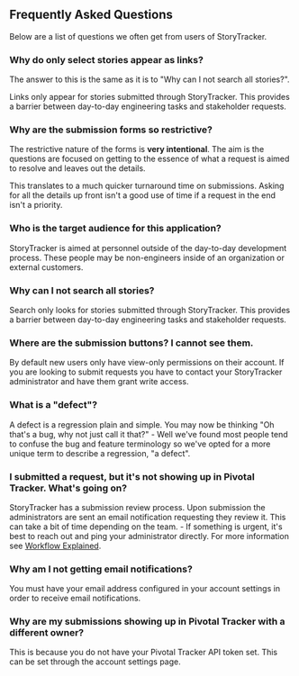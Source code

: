 ## Frequently Asked Questions

Below are a list of questions we often get from users of StoryTracker.

### Why do only select stories appear as links?

The answer to this is the same as it is to "Why can I not search all stories?".

Links only appear for stories submitted through StoryTracker. This provides a
barrier between day-to-day engineering tasks and stakeholder requests.

### Why are the submission forms so restrictive?

The restrictive nature of the forms is **very intentional**. The aim is the
questions are focused on getting to the essence of what a request is aimed to
resolve and leaves out the details.

This translates to a much quicker turnaround time on submissions. Asking for all
the details up front isn't a good use of time if a request in the end isn't a
priority.

### Who is the target audience for this application?

StoryTracker is aimed at personnel outside of the day-to-day development
process. These people may be non-engineers inside of an organization or
external customers.

### Why can I not search all stories?

Search only looks for stories submitted through StoryTracker. This provides a
barrier between day-to-day engineering tasks and stakeholder requests.

### Where are the submission buttons? I cannot see them.

By default new users only have view-only permissions on their account. If you
are looking to submit requests you have to contact your StoryTracker
administrator and have them grant write access.

### What is a "defect"?

A defect is a regression plain and simple. You may now be thinking "Oh that's a
bug, why not just call it that?" - Well we've found most people tend to confuse
the bug and feature terminology so we've opted for a more unique term to
describe a regression, "a defect".

### I submitted a request, but it's not showing up in Pivotal Tracker. What's going on?

StoryTracker has a submission review process. Upon submission the administrators
are sent an email notification requesting they review it. This can take a bit of
time depending on the team. - If something is urgent, it's best to reach out and
ping your administrator directly. For more information see [Workflow
Explained](/pages/workflow).

### Why am I not getting email notifications?

You must have your email address configured in your account settings in order to
receive email notifications.

### Why are my submissions showing up in Pivotal Tracker with a different owner?

This is because you do not have your Pivotal Tracker API token set. This can be
set through the account settings page.
